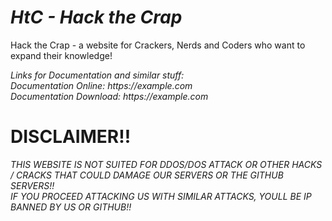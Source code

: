 # _HtC - Hack the Crap_
Hack the Crap - a website for Crackers, Nerds and Coders who want to expand their knowledge!

_Links for Documentation and similar stuff:_ <br>
_Documentation Online: https://example.com_ <br>
_Documentation Download: https://example.com_



# DISCLAIMER!!
_THIS WEBSITE IS NOT SUITED FOR DDOS/DOS ATTACK OR OTHER HACKS / CRACKS THAT COULD DAMAGE OUR SERVERS OR THE GITHUB SERVERS!!_ <br>
_IF YOU PROCEED ATTACKING US WITH SIMILAR ATTACKS, YOULL BE IP BANNED BY US OR GITHUB!!_
